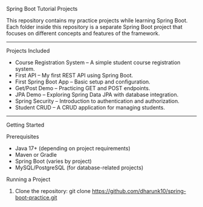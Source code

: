 Spring Boot Tutorial Projects

This repository contains my practice projects while learning Spring Boot.  
Each folder inside this repository is a separate Spring Boot project that focuses on different concepts and features of the framework.

---
Projects Included
- Course Registration System – A simple student course registration system.  
- First API – My first REST API using Spring Boot.  
- First Spring Boot App – Basic setup and configuration.  
- Get/Post Demo – Practicing GET and POST endpoints.  
- JPA Demo – Exploring Spring Data JPA with database integration.  
- Spring Security – Introduction to authentication and authorization.  
- Student CRUD – A CRUD application for managing students.  


---

Getting Started

Prerequisites
- Java 17+ (depending on project requirements)
- Maven or Gradle
- Spring Boot (varies by project)
- MySQL/PostgreSQL (for database-related projects)

Running a Project
1. Clone the repository:
   git clone https://github.com/dharunk10/spring-boot-practice.git
